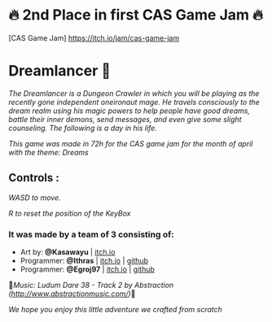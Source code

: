 # 🔥 2nd Place in first CAS Game Jam 🔥
[CAS Game Jam] https://itch.io/jam/cas-game-jam
# Dreamlancer 🚀

_The Dreamlancer is a Dungeon Crawler in which you will be playing as the recently gone independent oneironaut mage. He travels consciously to the dream realm using his magic powers to help people have good dreams, battle their inner demons, send messages, and even give some slight counseling. The following is a day in his life._

_This game was made in 72h for the CAS game jam for the month of april with the theme: Dreams_

## Controls :

_WASD to move._

_R to reset the position of the KeyBox_

### It was made by a team of 3 consisting of:

* Art by: **@Kasawayu**    |  [itch.io](https://kasawayu.itch.io/)
* Programmer: **@Ithras**  |  [itch.io](https://ithras.itch.io/)    | [github](https://github.com/ithras)
* Programmer: **@Egroj97** |  [itch.io](https://egroj97.itch.io/)   | [github](https://github.com/egroj97)

🍺_Music: Ludum Dare 38 - Track 2 by Abstraction (http://www.abstractionmusic.com/)_🍺

_We hope you enjoy this little adventure we crafted from scratch_
